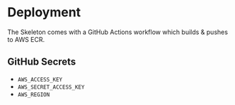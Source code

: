 # Deployment

The Skeleton comes with a GitHub Actions workflow which builds & pushes to AWS ECR.

## GitHub Secrets

- `AWS_ACCESS_KEY`
- `AWS_SECRET_ACCESS_KEY`
- `AWS_REGION`
